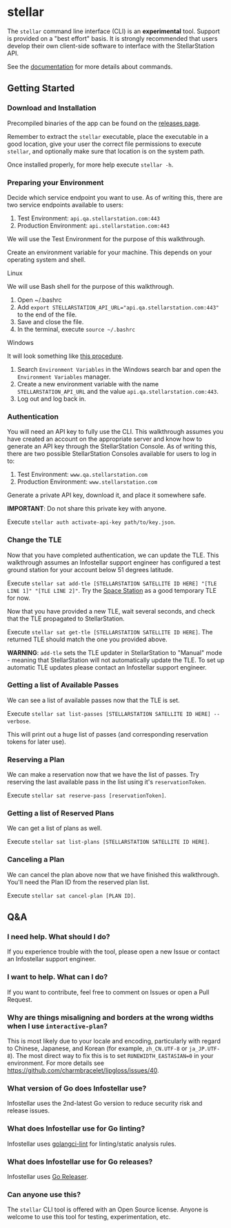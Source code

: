 # stellar

The `stellar` command line interface (CLI) is an __experimental__ tool. Support is provided on a "best effort" basis. It is strongly recommended that users develop their own client-side software to interface with the StellarStation API.

See the [documentation](/docs/stellar.md) for more details about commands.

## Getting Started

### Download and Installation

Precompiled binaries of the app can be found on the [releases page](https://github.com/infostellarinc/stellarcli/releases).

Remember to extract the `stellar` executable, place the executable in a good location, give your user the correct file permissions to execute `stellar`, and optionally make sure that location is on the system path.

Once installed properly, for more help execute `stellar -h`.

### Preparing your Environment

Decide which service endpoint you want to use. As of writing this, there are two service endpoints available to users:
1. Test Environment: `api.qa.stellarstation.com:443`
2. Production Environment: `api.stellarstation.com:443`

We will use the Test Environment for the purpose of this walkthrough.

Create an environment variable for your machine. This depends on your operating system and shell.

Linux

We will use Bash shell for the purpose of this walkthrough.

1. Open ~/.bashrc
1. Add `export STELLARSTATION_API_URL="api.qa.stellarstation.com:443"` to the end of the file.
1. Save and close the file.
1. In the terminal, execute `source ~/.bashrc`

Windows

It will look something like [this procedure](https://learn.microsoft.com/en-us/powershell/module/microsoft.powershell.core/about/about_environment_variables?view=powershell-7.4#set-environment-variables-in-the-system-control-panel).

1. Search `Environment Variables` in the Windows search bar and open the `Environment Variables` manager.
1. Create a new environment variable with the name `STELLARSTATION_API_URL` and the value `api.qa.stellarstation.com:443`.
1. Log out and log back in.

### Authentication

You will need an API key to fully use the CLI. This walkthrough assumes you have created an account on the appropriate server and know how to generate an API key through the StellarStation Console. As of writing this, there are two possible StellarStation Consoles available for users to log in to:
1. Test Environment: `www.qa.stellarstation.com`
2. Production Environment: `www.stellarstation.com`

Generate a private API key, download it, and place it somewhere safe.

__IMPORTANT__: Do not share this private key with anyone.

Execute `stellar auth activate-api-key path/to/key.json`.

### Change the TLE

Now that you have completed authentication, we can update the TLE. This walkthrough assumes an Infostellar support engineer has configured a test ground station for your account below 51 degrees latitude.

Execute `stellar sat add-tle [STELLARSTATION SATELLITE ID HERE] "[TLE LINE 1]" "[TLE LINE 2]"`. Try the [Space Station](https://celestrak.org/NORAD/elements/gp.php?CATNR=25544) as a good temporary TLE for now.

Now that you have provided a new TLE, wait several seconds, and check that the TLE propagated to StellarStation.

Execute `stellar sat get-tle [STELLARSTATION SATELLITE ID HERE]`. The returned TLE should match the one you provided above.

__WARNING__: `add-tle` sets the TLE updater in StellarStation to "Manual" mode - meaning that StellarStation will not automatically update the TLE. To set up automatic TLE updates please contact an Infostellar support engineer.

### Getting a list of Available Passes

We can see a list of available passes now that the TLE is set.

Execute `stellar sat list-passes [STELLARSTATION SATELLITE ID HERE] --verbose`.

This will print out a huge list of passes (and corresponding reservation tokens for later use).

### Reserving a Plan

We can make a reservation now that we have the list of passes. Try reserving the last available pass in the list using it's `reservationToken`.

Execute `stellar sat reserve-pass [reservationToken]`.

### Getting a list of Reserved Plans

We can get a list of plans as well.

Execute `stellar sat list-plans [STELLARSTATION SATELLITE ID HERE]`.

### Canceling a Plan

We can cancel the plan above now that we have finished this walkthrough. You'll need the Plan ID from the reserved plan list.

Execute `stellar sat cancel-plan [PLAN ID]`.

## Q&A

### I need help. What should I do?
If you experience trouble with the tool, please open a new Issue or contact an Infostellar support engineer.

### I want to help. What can I do?
If you want to contribute, feel free to comment on Issues or open a Pull Request.

### Why are things misaligning and borders at the wrong widths when I use `interactive-plan`?
This is most likely due to your locale and encoding, particularly with regard to Chinese, Japanese, and Korean (for example, `zh_CN.UTF-8` or `ja_JP.UTF-8`). The most direct way to fix this is to set `RUNEWIDTH_EASTASIAN=0` in your environment. For more details see https://github.com/charmbracelet/lipgloss/issues/40.

### What version of Go does Infostellar use?
Infostellar uses the 2nd-latest Go version to reduce security risk and release issues.

### What does Infostellar use for Go linting?
Infostellar uses [golangci-lint](https://golangci-lint.run/welcome/install/) for linting/static analysis rules.

### What does Infostellar use for Go releases?
Infostellar uses [Go Releaser](https://goreleaser.com/).

### Can anyone use this?
The `stellar` CLI tool is offered with an Open Source license. Anyone is welcome to use this tool for testing, experimentation, etc.